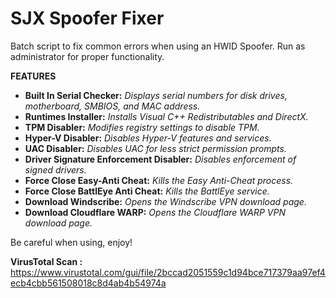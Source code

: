 # SJX Spoofer Fixer
Batch script to fix common errors when using an HWID Spoofer.
Run as administrator for proper functionality.

__FEATURES__
- **Built In Serial Checker:** *Displays serial numbers for disk drives, motherboard, SMBIOS, and MAC address.*
- **Runtimes Installer:** *Installs Visual C++ Redistributables and DirectX.*
- **TPM Disabler:** *Modifies registry settings to disable TPM.*
- **Hyper-V Disabler:** *Disables Hyper-V features and services.*
- **UAC Disabler:** *Disables UAC for less strict permission prompts.*
- **Driver Signature Enforcement Disabler:** *Disables enforcement of signed drivers.*
- **Force Close Easy-Anti Cheat:** *Kills the Easy Anti-Cheat process.*
- **Force Close BattlEye Anti Cheat:** *Kills the BattlEye service.*
- **Download Windscribe:** *Opens the Windscribe VPN download page.*
- **Download Cloudflare WARP:** *Opens the Cloudflare WARP VPN download page.*

Be careful when using, enjoy!

**VirusTotal Scan :** https://www.virustotal.com/gui/file/2bccad2051559c1d94bce717379aa97ef4ecb4cbb561508018c8d4ab4b54974a
